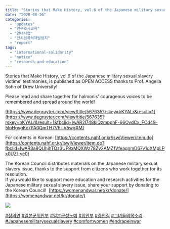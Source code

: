 ```yaml
---
title: "Stories that Make History, vol.6 of the Japanese military sexual slavery victims' testimonies, is published!"
date: "2020-08-26"
categories: 
  - "updates"
  - "연구조사교육"
  - "연대사업"
  - "전시성폭력재발방지"
  - "report"
tags: 
  - "international-solidarity"
  - "notice"
  - "research-and-education"
---
```


Stories that Make History, vol.6 of the Japanese military sexual slavery victims' testimonies, is published as OPEN ACCESS thanks to Prof. Angella Sohn of Drew University!

Please read and share together for halmonis' courageous voices to be remembered and spread around the world!

[https://www.degruyter.com/view/title/567635?rskey=bKYALr&result=1](https://www.degruyter.com/view/title/567635?rskey=bKYALr&result=1&fbclid=IwAR2l748kiQzmpphF-66OvdCx_FCd49-5IpHgvgKc7PA0QmTH7Vh-iV5wgXM)

For contents in Korean: [https://contents.nahf.or.kr/iswjViewer/item.do](https://contents.nahf.or.kr/iswjViewer/item.do?fbclid=IwAR3a8QUhjhTQz3UF9xMQXWz78Zv2AMZ1VfeagnmD67v1dXMpLPx0UZI-ye0)

The Korean Council distributes materials on the Japanese military sexual slavery issue, thanks to the support from citizens who work together for its resolution.  
If you would like to support more education and research activities for the Japanese military sexual slavery issue, share your support by donating to the Korean Council!  [https://womenandwar.net/kr/donate/](https://womenandwar.net/kr/donate/)

![](https://womenandwar.net/kr/wp-content/uploads/2020/08/0-2.jpg)

[#정의연](https://www.facebook.com/hashtag/%EC%A0%95%EC%9D%98%EC%97%B0?__eep__=6&__cft__[0]=AZV4l1EZNU8ydvG4P2dPMgdFs2OSf9p3pN-PdDk6_Ou-4ZD7-9-tdMnfOXMpw8IvDN6yNzdqtd6hepojoRwMzR46GDNj2T-ndFRn1rj0xSycAvXTfSTidPxeYYZtXnyTA-FdsYO8sCpkgRC809NKDgwC&__tn__=*NK-R) [#일본군위안부](https://www.facebook.com/hashtag/%EC%9D%BC%EB%B3%B8%EA%B5%B0%EC%9C%84%EC%95%88%EB%B6%80?__eep__=6&__cft__[0]=AZV4l1EZNU8ydvG4P2dPMgdFs2OSf9p3pN-PdDk6_Ou-4ZD7-9-tdMnfOXMpw8IvDN6yNzdqtd6hepojoRwMzR46GDNj2T-ndFRn1rj0xSycAvXTfSTidPxeYYZtXnyTA-FdsYO8sCpkgRC809NKDgwC&__tn__=*NK-R) [#일본군성노예](https://www.facebook.com/hashtag/%EC%9D%BC%EB%B3%B8%EA%B5%B0%EC%84%B1%EB%85%B8%EC%98%88?__eep__=6&__cft__[0]=AZV4l1EZNU8ydvG4P2dPMgdFs2OSf9p3pN-PdDk6_Ou-4ZD7-9-tdMnfOXMpw8IvDN6yNzdqtd6hepojoRwMzR46GDNj2T-ndFRn1rj0xSycAvXTfSTidPxeYYZtXnyTA-FdsYO8sCpkgRC809NKDgwC&__tn__=*NK-R) [#위안부](https://www.facebook.com/hashtag/%EC%9C%84%EC%95%88%EB%B6%80?__eep__=6&__cft__[0]=AZV4l1EZNU8ydvG4P2dPMgdFs2OSf9p3pN-PdDk6_Ou-4ZD7-9-tdMnfOXMpw8IvDN6yNzdqtd6hepojoRwMzR46GDNj2T-ndFRn1rj0xSycAvXTfSTidPxeYYZtXnyTA-FdsYO8sCpkgRC809NKDgwC&__tn__=*NK-R) [#증언집](https://www.facebook.com/hashtag/%EC%A6%9D%EC%96%B8%EC%A7%91?__eep__=6&__cft__[0]=AZV4l1EZNU8ydvG4P2dPMgdFs2OSf9p3pN-PdDk6_Ou-4ZD7-9-tdMnfOXMpw8IvDN6yNzdqtd6hepojoRwMzR46GDNj2T-ndFRn1rj0xSycAvXTfSTidPxeYYZtXnyTA-FdsYO8sCpkgRC809NKDgwC&__tn__=*NK-R) [#그녀들의목소리](https://www.facebook.com/hashtag/%EA%B7%B8%EB%85%80%EB%93%A4%EC%9D%98%EB%AA%A9%EC%86%8C%EB%A6%AC?__eep__=6&__cft__[0]=AZV4l1EZNU8ydvG4P2dPMgdFs2OSf9p3pN-PdDk6_Ou-4ZD7-9-tdMnfOXMpw8IvDN6yNzdqtd6hepojoRwMzR46GDNj2T-ndFRn1rj0xSycAvXTfSTidPxeYYZtXnyTA-FdsYO8sCpkgRC809NKDgwC&__tn__=*NK-R) [#Japanesemilitarysexualslavery](https://www.facebook.com/hashtag/japanesemilitarysexualslavery?__eep__=6&__cft__[0]=AZV4l1EZNU8ydvG4P2dPMgdFs2OSf9p3pN-PdDk6_Ou-4ZD7-9-tdMnfOXMpw8IvDN6yNzdqtd6hepojoRwMzR46GDNj2T-ndFRn1rj0xSycAvXTfSTidPxeYYZtXnyTA-FdsYO8sCpkgRC809NKDgwC&__tn__=*NK-R) [#comfortwomen](https://www.facebook.com/hashtag/comfortwomen?__eep__=6&__cft__[0]=AZV4l1EZNU8ydvG4P2dPMgdFs2OSf9p3pN-PdDk6_Ou-4ZD7-9-tdMnfOXMpw8IvDN6yNzdqtd6hepojoRwMzR46GDNj2T-ndFRn1rj0xSycAvXTfSTidPxeYYZtXnyTA-FdsYO8sCpkgRC809NKDgwC&__tn__=*NK-R) [#endrapeinwar](https://www.facebook.com/hashtag/endrapeinwar?__eep__=6&__cft__[0]=AZV4l1EZNU8ydvG4P2dPMgdFs2OSf9p3pN-PdDk6_Ou-4ZD7-9-tdMnfOXMpw8IvDN6yNzdqtd6hepojoRwMzR46GDNj2T-ndFRn1rj0xSycAvXTfSTidPxeYYZtXnyTA-FdsYO8sCpkgRC809NKDgwC&__tn__=*NK-R)

